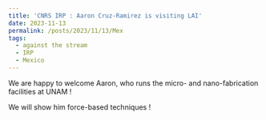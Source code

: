 ```yaml
---
title: 'CNRS IRP : Aaron Cruz-Ramirez is visiting LAI'
date: 2023-11-13
permalink: /posts/2023/11/13/Mex
tags:
  - against the stream
  - IRP
  - Mexico
---
```


We are happy to welcome Aaron, who runs the micro- and nano-fabrication facilities at UNAM !

We will show him force-based techniques !

